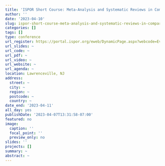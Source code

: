 ```yaml
---
title: 'ISPOR Short Course: Meta-Analysis and Systematic Reviews in Comparative Effectiveness Research'
author: ''
date: '2023-04-10'
slug: ispor-short-course-meta-analysis-and-systematic-reviews-in-comparative-effectiveness-research
categories: []
tags: []
type: conference
url_register: https://portal.ispor.org/eweb/DynamicPage.aspx?webcode=EventInfo&Reg_evt_key=4e5b5db3-b0b6-41e4-bc1f-dfd97a367f57&RegPath=EventRegFees&FreeEvent=0&Event=Q2%202023%20Virtual%20ISPOR%20Short%20Course:%20Meta-Analysis%20and%20Systematic%20Reviews%20in%20Comparative%20Effectiveness%20Research&FundraisingEvent=0&evt_guest_limit=0
url_slides: ~
url_code: ~
url_pdf: ~
url_video: ~
url_website: ~
url_agenda: ~
location: Lawrenceville, NJ 
address:
  street: ~
  city: ~
  region: ~
  postcode: ~
  country: ~
date_end: '2023-04-11'
all_day: yes
publishDate: '2023-04-07T13:31:58-07:00'
featured: no
image:
  caption: ''
  focal_point: ''
  preview_only: no
slides: ''
projects: []
summary: ~
abstract: ~
---
```


<!--more-->

